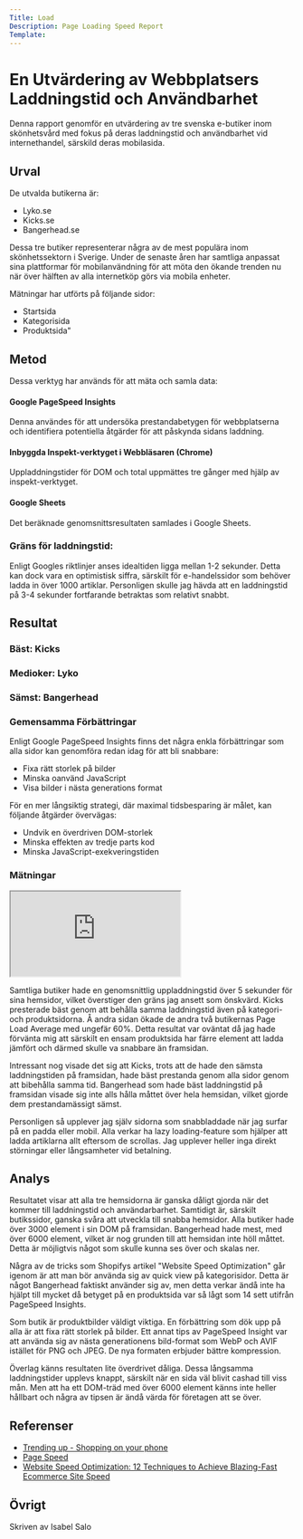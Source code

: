 ```yaml
---
Title: Load
Description: Page Loading Speed Report
Template: 
---
```


En Utvärdering av Webbplatsers Laddningstid och Användbarhet
=======================

Denna rapport genomför en utvärdering av tre svenska e-butiker inom skönhetsvård med fokus på deras laddningstid och användbarhet vid internethandel, särskild deras mobilasida.

Urval
-----------------------

De utvalda butikerna är:

- Lyko.se
- Kicks.se
- Bangerhead.se

Dessa tre butiker representerar några av de mest populära inom skönhetssektorn i Sverige. Under de senaste åren har samtliga anpassat sina plattformar för mobilanvändning för att möta den ökande trenden nu när över hälften av alla internetköp görs via mobila enheter.

Mätningar har utförts på följande sidor:

- Startsida
- Kategorisida
- Produktsida"


Metod
-----------------------

Dessa verktyg har används för att mäta och samla data:

#### Google PageSpeed Insights

Denna användes för att undersöka prestandabetygen för webbplatserna och identifiera potentiella åtgärder för att påskynda sidans laddning.

#### Inbyggda Inspekt-verktyget i Webbläsaren (Chrome)

Uppladdningstider för DOM och total uppmättes tre gånger med hjälp av inspekt-verktyget. 

#### Google Sheets 

Det beräknade genomsnittsresultaten samlades i Google Sheets.

### Gräns för laddningstid:

Enligt Googles riktlinjer anses idealtiden ligga mellan 1-2 sekunder. Detta kan dock vara en optimistisk siffra, särskilt för e-handelssidor som behöver ladda in över 1000 artiklar. Personligen skulle jag hävda att en laddningstid på 3-4 sekunder fortfarande betraktas som relativt snabbt.

Resultat
-----------------------

<div class="gallery">
    <a href="%base_url%?image/kicksmobil.png" style="background-image:url(%base_url%?image/kicksmobil.png)">
    </a>
  <div class="desc"><h3>Bäst: Kicks</h3></div>
</div>

<div class="gallery">
    <a href="%base_url%?image/lykomobil.png" style="background-image:url(%base_url%?image/lykomobil.png)">
    </a>
  <div class="desc"><h3>Medioker: Lyko</h3></div>
</div>

<div class="gallery">
    <a href="%base_url%?image/bangerheadmobil.png" style="background-image:url(%base_url%?image/bangerheadmobil.png)">
    </a>
  <div class="desc"><h3>Sämst: Bangerhead</h3></div>
</div>

### Gemensamma Förbättringar

Enligt Google PageSpeed Insights finns det några enkla förbättringar som alla sidor kan genomföra redan idag för att bli snabbare:

- Fixa rätt storlek på bilder
- Minska oanvänd JavaScript
- Visa bilder i nästa generations format

För en mer långsiktig strategi, där maximal tidsbesparing är målet, kan följande åtgärder övervägas:

- Undvik en överdriven DOM-storlek
- Minska effekten av tredje parts kod
- Minska JavaScript-exekveringstiden

### Mätningar

<iframe class="google-sheets" src="https://docs.google.com/spreadsheets/d/e/2PACX-1vQQmqLR-7h27fBPYGm2ZnRGD2-iZ7wlP_5zWoEAaiD7VPLUDsPVDB39aL0R9b1apkLM4W1_UkDETkV0/pubhtml?widget=true&amp;headers=false"></iframe>


Samtliga butiker hade en genomsnittlig uppladdningstid över 5 sekunder för sina hemsidor, vilket överstiger den gräns jag ansett som önskvärd. Kicks presterade bäst genom att behålla samma laddningstid även på kategori- och produktsidorna. Å andra sidan ökade de andra två butikernas Page Load Average med ungefär 60%. Detta resultat var oväntat då jag hade förvänta mig att särskilt en ensam produktsida har färre element att ladda jämfört och därmed skulle va snabbare än framsidan.

Intressant nog visade det sig att Kicks, trots att de hade den sämsta laddningstiden på framsidan, hade bäst prestanda genom alla sidor genom att bibehålla samma tid. Bangerhead som hade bäst laddningstid på framsidan visade sig inte alls hålla måttet över hela hemsidan, vilket gjorde dem prestandamässigt sämst.

Personligen så upplever jag själv sidorna som snabbladdade när jag surfar på en padda eller mobil. Alla verkar ha lazy loading-feature som hjälper att ladda artiklarna allt eftersom de scrollas. Jag upplever heller inga direkt störningar eller långsamheter vid betalning. 

Analys
-----------------------

Resultatet visar att alla tre hemsidorna är ganska dåligt gjorda när det kommer till laddningstid och användarbarhet. Samtidigt är, särskilt butikssidor, ganska svåra att utveckla till snabba hemsidor. Alla butiker hade över 3000 element i sin DOM på framsidan. Bangerhead hade mest, med över 6000 element, vilket är nog grunden till att hemsidan inte höll måttet. Detta är möjligtvis något som skulle kunna ses över och skalas ner.

Några av de tricks som Shopifys artikel "Website Speed Optimization" går igenom är att man bör använda sig av quick view på kategorisidor. Detta är något Bangerhead faktiskt använder sig av, men detta verkar ändå inte ha hjälpt till mycket då betyget på en produktsida var så lågt som 14 sett utifrån PageSpeed Insights.

Som butik är produktbilder väldigt viktiga. En förbättring som dök upp på alla är att fixa rätt storlek på bilder. Ett annat tips av PageSpeed Insight var att använda sig av nästa generationens bild-format som WebP och AVIF istället för PNG och JPEG. De nya formaten erbjuder bättre kompression.

Överlag känns resultaten lite överdrivet dåliga. Dessa långsamma laddningstider upplevs knappt, särskilt när en sida väl blivit cashad till viss mån. Men att ha ett DOM-träd med över 6000 element känns inte heller hållbart och några av tipsen är ändå värda för företagen att se över.

Referenser
-----------------------

- [Trending up - Shopping on your phone](https://www.morningbrew.com/daily/stories/2023/11/26/record-online-shopping-fuels-another-massive-black-friday "Shopping on your phone")
- [Page Speed](https://moz.com/learn/seo/page-speed "Page Speed") 
- [Website Speed Optimization: 12 Techniques to Achieve Blazing-Fast Ecommerce Site Speed](https://www.shopify.com/enterprise/site-performance-page-speed-ecommerce#:~:text=Google%20recommends%20a%20page%20load,for%20your%20website%20to%20load. "Website Speed Optimization") 

Övrigt
-----------------------

Skriven av Isabel Salo